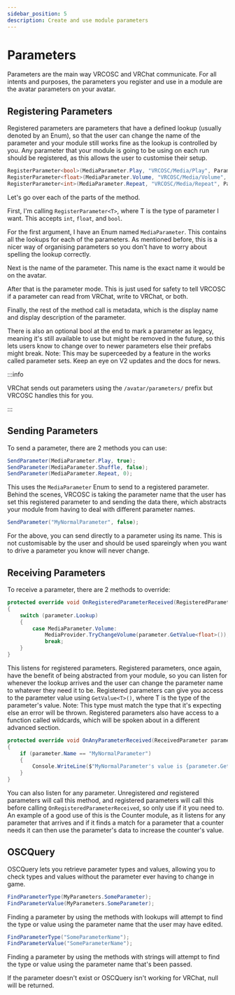 ```yaml
---
sidebar_position: 5
description: Create and use module parameters
---
```


# Parameters
Parameters are the main way VRCOSC and VRChat communicate. For all intents and purposes, the parameters you register and use in a module are the avatar parameters on your avatar.

## Registering Parameters
Registered parameters are parameters that have a defined lookup (usually denoted by an Enum), so that the user can change the name of the parameter and your module still works fine as the lookup is controlled by you. Any parameter that your module is going to be using on each run should be registered, as this allows the user to customise their setup.

```csharp
RegisterParameter<bool>(MediaParameter.Play, "VRCOSC/Media/Play", ParameterMode.ReadWrite, "Play/Pause", "True for playing. False for paused");
RegisterParameter<float>(MediaParameter.Volume, "VRCOSC/Media/Volume", ParameterMode.ReadWrite, "Volume", "The volume of the process that is controlling the media");
RegisterParameter<int>(MediaParameter.Repeat, "VRCOSC/Media/Repeat", ParameterMode.ReadWrite, "Repeat", "0 - Disabled\n1 - Single\n2 - List");
```

Let's go over each of the parts of the method.

First, I'm calling `RegisterParameter<T>`, where T is the type of parameter I want. This accepts `int`, `float`, and `bool`.

For the first argument, I have an Enum named `MediaParameter`. This contains all the lookups for each of the parameters. As mentioned before, this is a nicer way of organising parameters so you don't have to worry about spelling the lookup correctly.

Next is the name of the parameter. This name is the exact name it would be on the avatar.

After that is the parameter mode. This is just used for safety to tell VRCOSC if a parameter can read from VRChat, write to VRChat, or both.

Finally, the rest of the method call is metadata, which is the display name and display description of the parameter.

There is also an optional bool at the end to mark a parameter as legacy, meaning it's still available to use but might be removed in the future, so this lets users know to change over to newer parameters else their prefabs might break.
Note: This may be superceeded by a feature in the works called parameter sets. Keep an eye on V2 updates and the docs for news.

:::info

VRChat sends out parameters using the `/avatar/parameters/` prefix but VRCOSC handles this for you.

:::

## Sending Parameters
To send a parameter, there are 2 methods you can use:

```csharp
SendParameter(MediaParameter.Play, true);
SendParameter(MediaParameter.Shuffle, false);
SendParameter(MediaParameter.Repeat, 0);
```

This uses the `MediaParameter` Enum to send to a registered parameter. Behind the scenes, VRCOSC is taking the parameter name that the user has set this registered parameter to and sending the data there, which abstracts your module from having to deal with different parameter names.

```csharp
SendParameter("MyNormalParameter", false);
```

For the above, you can send directly to a parameter using its name. This is not customisable by the user and should be used spareingly when you want to drive a parameter you know will never change.

## Receiving Parameters
To receive a parameter, there are 2 methods to override:

```csharp
protected override void OnRegisteredParameterReceived(RegisteredParameter parameter)
{
    switch (parameter.Lookup)
    {
        case MediaParameter.Volume:
            MediaProvider.TryChangeVolume(parameter.GetValue<float>());
            break;
    }
}
```

This listens for registered parameters. Registered parameters, once again, have the benefit of being abstracted from your module, so you can listen for whenever the lookup arrives and the user can change the parameter name to whatever they need it to be. Registered parameters can give you access to the parameter value using `GetValue<T>()`, where T is the type of the parameter's value. Note: This type must match the type that it's expecting else an error will be thrown. Registered parameters also have access to a function called wildcards, which will be spoken about in a different advanced section.


```csharp
protected override void OnAnyParameterReceived(ReceivedParameter parameter)
{
    if (parameter.Name == "MyNormalParameter")
    {
        Console.WriteLine($"MyNormalParameter's value is {parameter.GetValue<bool>()}`)
    }
}
```

You can also listen for any parameter. Unregistered *and* registered parameters will call this method, and registered parameters will call this before calling `OnRegisteredParameterReceived`, so only use if it you need to. An example of a good use of this is the Counter module, as it listens for any parameter that arrives and if it finds a match for a parameter that a counter needs it can then use the parameter's data to increase the counter's value.

## OSCQuery
OSCQuery lets you retrieve parameter types and values, allowing you to check types and values without the parameter ever having to change in game.

```csharp
FindParameterType(MyParameters.SomeParameter);
FindParameterValue(MyParameters.SomeParameter);
```
Finding a parameter by using the methods with lookups will attempt to find the type or value using the parameter name that the user may have edited.

```csharp
FindParameterType("SomeParameterName");
FindParameterValue("SomeParameterName");
```
Finding a parameter by using the methods with strings will attempt to find the type or value using the parameter name that's been passed.

If the parameter doesn't exist or OSCQuery isn't working for VRChat, null will be returned.